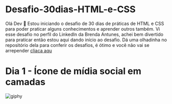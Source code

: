 # Desafio-30dias-HTML-e-CSS

Olá Dev 🖖 
Estou iniciando o desafio de 30 dias de práticas de HTML e CSS para poder praticar alguns conhecimentos e aprender outros também. 
Vi esse desafio no perfil do LinkedIn da Brenda Antunes, achei bem divertido para praticar então estou aqui dando início ao desafio. 
Dá uma olhadinha no repositório dela para conferir os desafios, é ótimo e você não vai se arrepender [cliaca aqu](https://github.com/Brenda-A-S/30-days-css)

# Dia 1 - Ícone de mídia social em camadas
![giphy](https://github.com/Davi-AlohaDev/Desafio-30dias-HTML-e-CSS/assets/127554027/d2e267b2-085b-4ab1-a622-ae0c4c388035)